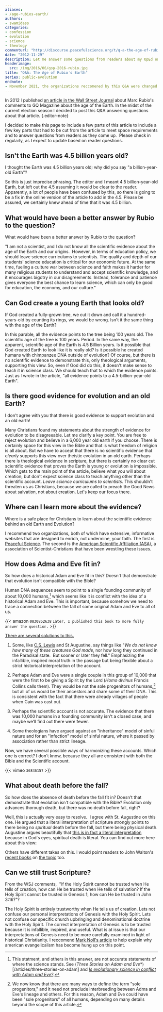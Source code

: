 ```yaml
---
aliases:
- /age-rubios-earth/
authors:
- swamidass
categories:
- confession
- evolution
- science
- theology
commenturl: "http://discourse.peacefulscience.org/t/q-a-the-age-of-rubios-earth/12606"
date: "2012-11-29"
description: Let me answer some questions from readers about my OpEd on Marco Rubio and the Age of the Earth.
headerimage:
  src: /img/2016/06/gop-2016-rubio.jpg
title: "Q&A: The Age of Rubio's Earth"
series: public-evolution
endnote:
- November 2021, the organizations reccomened by this Q&A were changed. The resources on Adam and Eve were updated. Two footnotes were added to disclose scientific inaccuracy.
---
```


In 2012 I published [an article in the Wall Street Journal](/articles/rubio-age-earth/) about Marc Rubio's comments to GQ Magazine about the age of the Earth. In the midst of the current election season I decided to post this Q&A answering questions about that article.
{.editor-note}

I decided to make this page to include a few parts of this article to include a few key parts that had to be cut from the article to meet space requirements and to answer questions from readers as they come up.  Please check in regularly, as I expect to update based on reader questions.

<div class="article-question">

## Isn't the Earth was 4.5 billion years old?

I thought the Earth was 4.5 billion years old; why did you say "a billion-year-old Earth"?

</div> 

So this is just imprecise phrasing. The editor and I meant 4.5 billion-year-old Earth, but left out the 4.5 assuming it would be clear to the reader. Apparently, a lot of people have been confused by this, so there is going to be a fix in the online version of the article to add in the 4.5. Please be assured, we certainly knew ahead of time that it was 4.5 billion.

<div class="article-question">

## What would have been a better answer by Rubio to the question?

What would have been a better answer by Rubio to the question?

</div> 

"I am not a scientist, and I do not know all the scientific evidence about the age of the Earth and our origins.  However, in terms of education policy, we should leave science curriculums to scientists. The quality and depth of our students' science education is critical for our economic future. At the same time, fueling a culture war between science and faith makes it harder for many religious students to understand and accept scientific knowledge, and it encourages bigotry in our disagreements. Instead, tolerance and patience gives everyone the best chance to learn science, which can only be good for education, the economy, and our culture."


<div class="article-question">

## Can God create a young Earth that looks old?

If God created a fully-grown tree, we cut it down and call it a hundred-years-old by counting its rings, we would be wrong. Isn't it the same thing with the age of the Earth?

</div> 

In this parable, all the evidence points to the tree being 100 years old. The scientific age of the tree is 100 years. Period. In the same way, the apparent, scientific age of the Earth is 4.5 Billion years. Is it possible that God created Earth to look like it is really old? Is it possible he created humans with chimpanzee DNA outside of evolution? Of course, but there is no scientific evidence to demonstrate this, only theological arguments, supporting this view. So, even if God did do this, it doesn't make sense to teach it in science class. We should teach that to which the evidence points. Just as I wrote in the article, "all evidence points to a 4.5-billion-year-old Earth".


<div class="article-question">

## Is there good evidence for evolution and an old Earth?

I don't agree with you that there is good evidence to support evolution and an old earth!
</div> 

Many Christians found my statements about the strength of evidence for evolution to be disagreeable. Let me clarify a key point. You are free to reject evolution and believe in a 6,000 year old earth if you choose. There is certainly space for this view in the Bible and that is what freedom of religion is all about. But we have to accept that there is no scientific evidence that *clearly* supports this view over theistic evolution in an old earth. Perhaps there is theological evidence in scripture, but there is certainly no clear cut scientific evidence that proves the Earth is young or evolution is impossible. Which gets to the main point of the article, believe what you will about creation, but don't expect science class to teach anything other than the scientific account. *Leave science curriculums to scientists.* This shouldn't threaten us as Christians, because we are called to preach the Good News about salvation, not about creation. Let's keep our focus there.

<div class="article-question">

## Where can I learn more about the evidence?

Where is a safe place for Christians to learn about the scientific evidence behind an old Earth and Evolution?

</div> 

I recommend two organizations, both of which have extensive, informative websites that are designed to enrich, not undermine, your faith. The first is [Peaceful Science](http://peacefulscience.org/). The second is the [American Scientific Affiliation (ASA),](http://network.asa3.org/ "American Scientific Affiliation (ASA)") a association of Scientist-Christians that have been wrestling these issues.


<div class="article-question">

## How does Adma and Eve fit in?

So how does a historical Adam and Eve fit in this? Doesn't that demonstrate that evolution isn't compatible with the Bible?

</div> 


Human DNA sequences seem to point to a single founding community of about 10,000 humans,[^1] which seems like it is conflict with the idea of a historical Adam and Eve. This is important, because somehow we need to trace a connection between the fall of some original Adam and Eve to all of us.

[^1]: This statment, and others in this answer, are not accurate statements of where the science stands. See (*Three Stories on Adam and Eve**)[/articles/three-stories-on-adam] and [*Is evolutionary science in conflict with Adam and Eve?*](/articles/evolution-adam-eve/).

{{< amazon `0830852638` `Later, I published this book to more fully answer the question.` >}}

[There are several solutions to this.](/articles/evolution-adam-eve/) 

1. Some, like [C.S. Lewis](http://resurrectingraleigh.com/2012/06/12/mere-depravity-adam-myth-evolution-and-the-fall/ "C.S. Lewis") and St Augustine, say things like "*We do not know how many of these creatures God made*, nor how long they continued in the Paradisal state.  But sooner or later they fell." Emphasizing the infallible, inspired moral truth in the passage but being flexible about a strict historical interpretation of the account. 

2. Perhaps Adam and Eve were a single couple in this group of 10,000 that were the first to be giving a Spirit by the Lord (*Homo divinus* Francis Collins calls them). They would be not the sole progenitors of humans,[^2] but all of us would be their ancestors and share some of their DNA. This is consistent with the fact that there were already villages of people when Cain was cast out. 

[^2]: We now know that there are many ways to define the term "sole progenitors," and it need not preclude interbreeding between Adma and Eve's lineage and others. For this reason, Adam and Eve could have been "sole progenitors" of all humans, depending on many details beyond the scope of this article.

3. Perhaps the scientific account is not accurate. The evidence that there was 10,000 humans in a founding community isn't a closed case, and maybe we'll find out there were fewer. 

4. Some theologians have argued against an "inheritance" model of sinful nature and for an "infection" model of sinful nature, where it passed by association rather than strict lineage.

Now, we have several possible ways of harmonizing these accounts. Which one is correct? I don't know, because they all are consistent with both the Bible and the Scientific account.

{{< vimeo `36846157` >}}


<div class="article-question">

## What about death before the fall?

So how does the absence of death before the fall fit in? Doesn't that demonstrate that evolution isn't compatible with the Bible? Evolution only advances thorough death, but there was no death before fall, right? 

</div> 

Well, this is actually very easy to resolve.  I agree with St. Augustine on this one. He argued that a literal interpretation of scripture strongly points to there being no *spiritual* death before the fall, but there being physical death. Augustine argues beautifully that [this is in fact a literal interpretation](http://www.asa3.org/ASA/PSCF/1988/PSCF3-88Young.html) because in God's eyes, spiritual death is literal. You can find out more here about this view:


Others have different takes on this. I would point readers to John Walton's [recent books](http://www.amazon.com/The-Lost-World-Adam-Eve/dp/0830824618) on [the topic](http://www.amazon.com/The-Lost-World-Genesis-One/dp/0830837043) too.

<div class="article-question">

## Can we still trust Scripture?

From the WSJ comments,  "If the Holy Spirit cannot be trusted when He tells of creation, how can He be trusted when He tells of salvation? If the Holy Spirit cannot be trusted in Genesis 1, how can He be trusted in John 3:16?"?

</div> 


The Holy Spirit is entirely trustworthy when He tells us of creation. Lets not confuse our personal interpretations of Genesis with the Holy Spirit. Lets not confuse our specific church upbringing and denominational doctrine with the Holy Spirit. The correct interpretation of Genesis is to be trusted because it is infallible, inspired, and useful. What is at issue is that our interpretations of Genesis need to be more carefully examined in light of historical Christianity. I reccomend [Mark Noll's article](http://biologos.org/uploads/projects/Noll_scholarly_essay.pdf) to help explain why american evangelicalism has become hung up on this point.

